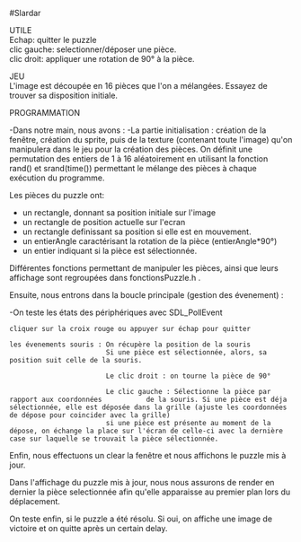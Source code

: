 #Slardar

UTILE  
Echap:	quitter le puzzle  
clic gauche:	selectionner/déposer une pièce.  
clic droit:	appliquer une rotation de 90° à la pièce.  

JEU  
L'image est découpée en 16 pièces que l'on a mélangées.
Essayez de trouver sa disposition initiale.

PROGRAMMATION

-Dans notre main, nous avons : -La partie initialisation : création de la fenêtre, création du sprite, puis de la texture (contenant toute l'image) qu'on manipulera dans le jeu pour la création des pièces.
On définit une permutation des entiers de 1 à 16 aléatoirement en utilisant la fonction rand() et srand(time()) permettant le mélange des pièces à chaque exécution du programme.

Les pièces du puzzle ont:
- un rectangle, donnant sa position initiale sur l'image
- un rectangle de position actuelle sur l'ecran
- un rectangle definissant sa position si elle est en mouvement.
- un entierAngle caractérisant la rotation de la pièce (entierAngle*90°)
- un entier indiquant si la pièce est sélectionnée.

Différentes fonctions permettant de manipuler les pièces, ainsi que leurs affichage sont regroupées dans 
fonctionsPuzzle.h .

Ensuite, nous entrons dans la boucle principale (gestion des évenement) : 

-On teste les états des périphériques avec SDL_PollEvent

	cliquer sur la croix rouge ou appuyer sur échap pour quitter

	les évenements souris : On récupère la position de la souris
							Si une pièce est sélectionnée, alors, sa position suit celle de la souris.

							Le clic droit : on tourne la pièce de 90°

							Le clic gauche : Sélectionne la pièce par rapport aux coordonnées 			de la souris. Si une pièce est déja sélectionnée, elle est déposée dans la grille (ajuste les coordonnées de dépose pour coincider avec la grille)
							si une pièce est présente au moment de la dépose, on échange la place sur l'écran de celle-ci avec la dernière case sur laquelle se trouvait la pièce sélectionnée.


Enfin, nous effectuons un clear la fenêtre et nous affichons le puzzle mis à jour.

Dans l'affichage du puzzle mis à jour, nous nous assurons de render en dernier la pièce selectionnée afin qu'elle apparaisse au premier plan lors du déplacement.

On teste enfin, si le puzzle a été résolu. Si oui, on affiche une image de victoire et on quitte après un certain delay.